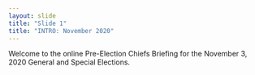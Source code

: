 ```yaml
---
layout: slide
title: "Slide 1"
title: "INTRO: November 2020"
---
```


Welcome to the online Pre-Election Chiefs Briefing for the November 3, 2020 General and Special Elections.
